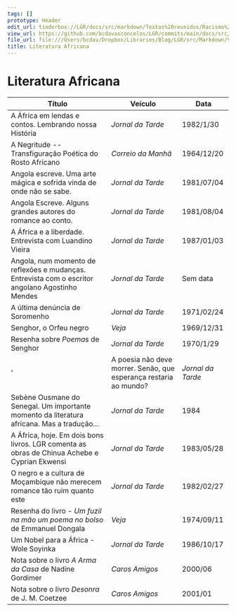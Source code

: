 ```yaml
---
tags: []
prototype: Header
edit_url: tinderbox://LGR/docs/src/markdown/Textos%20reunidos/Racismo%20e%20literatura%20negra?view=outline+select=1658628298
view_url: https://github.com/bcdavasconcelos/LGR/commits/main/docs/src/markdown/textos-reunidos/racismo-e-literatura-negra/literatura-africana.md
file_url: file:///Users/bcdav/Dropbox/Libraries/Blog/LGR/src/Markdown/Vol%201/Literatura%20Africana/
title: Literatura Africana
---
```


# Literatura Africana

| Título | Veículo | Data |
|-------| ---------|------|
| A África em lendas e contos. Lembrando nossa História | _Jornal da Tarde_ | 1982/1/30 |
| A Negritude -- Transfiguração Poética do Rosto Africano | _Correio da Manhã_ | 1964/12/20 |
| Angola escreve. Uma arte mágica e sofrida vinda de onde não se sabe. | _Jornal da Tarde_ | 1981/07/04 |
| Angola Escreve. Alguns grandes autores do romance ao conto. | _Jornal da Tarde_ | 1981/08/04 |
| A África e a liberdade. Entrevista com Luandino Vieira | _Jornal da Tarde_ | 1987/01/03 |
| Angola, num momento de reflexões e mudanças. Entrevista com o escritor angolano Agostinho Mendes | _Jornal da Tarde_ | Sem data |
| A última denúncia de Soromenho | _Jornal da Tarde_ | 1971/02/24 |
| Senghor, o Orfeu negro | _Veja_ | 1969/12/31 |
| Resenha sobre *Poemas* de Senghor | _Jornal da Tarde_ | 1970/1/29 |
'| A poesia não deve morrer. Senão, que esperança restaria ao mundo? | _Jornal da Tarde_ | 1977/11/5 |'
| Sebène Ousmane do Senegal. Um importante momento da literatura africana. Mas a tradução\... | _Jornal da Tarde_ | 1984 |
| A África, hoje. Em dois bons livros. LGR comenta as obras de Chinua Achebe e Cyprian Ekwensi | _Jornal da Tarde_ | 1983/05/28 |
| O negro e a cultura de Moçambique não merecem romance tão ruim quanto este | _Jornal da Tarde_ | 1982/02/27 |
| Resenha do livro - *Um fuzil na mão um poema no bolso* de Emmanuel Dongala | _Veja_ | 1974/09/11 |
| Um Nobel para a África - Wole Soyinka | _Jornal da Tarde_ | 1986/10/17 |
| Nota sobre o livro *A Arma da Casa* de Nadine Gordimer | _Caros Amigos_ | 2000/06 |
| Nota sobre o livro *Desonra* de J. M. Coetzee | _Caros Amigos_ | 2001/01 |  

